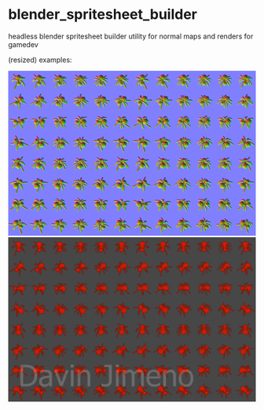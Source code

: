 # blender_spritesheet_builder
headless blender spritesheet builder utility for normal maps and renders for gamedev

(resized) examples:

![](images/normal_spritesheet_Spider_resize.png)
![](images/render_spritesheet_Spider_resize.png)
